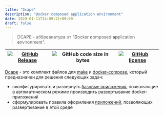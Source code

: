 ```yaml
---
title: "Dcape"
description: "Docker composed application environment"
date: 2020-01-11T14:09:21+09:00
draft: false
---
```


> DCAPE - аббревиатура от "**D**ocker **c**omposed **ap**plication **e**nvironment".

[![GitHub Release][1]][2] | ![GitHub code size in bytes][3] | [![GitHub license][4]][5]
--|--|--

[1]: https://img.shields.io/github/release/dopos/dcape.svg
[2]: https://github.com/dopos/dcape/releases
[3]: https://img.shields.io/github/languages/code-size/dopos/dcape.svg
[4]: https://img.shields.io/github/license/dopos/dcape.svg
[5]: LICENSE

[Dcape](https://github.com/dopos/dcape) - это комплект файлов для [make](https://www.gnu.org/software/make/) и [docker-compose](https://docs.docker.com/compose/), который предназначен для решения следующих задач:

* сконфигурировать и развернуть [базовые приложения](dcape/baseapps/), позволяющие в автоматическом режиме производить развертывание docker-приложений
* сформулировать правила оформления [приложений](dcape/usage/apps/), позволяющих развертывание в этой среде
